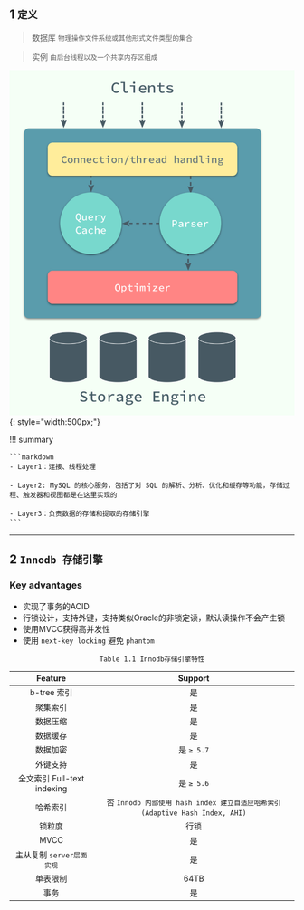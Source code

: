 ## **1 `定义`**

> 数据库 `物理操作文件系统或其他形式文件类型的集合`

> 实例 `由后台线程以及一个共享内存区组成`

![](img/struct.png){: style="width:500px;"}

!!! summary

	```markdown
    - Layer1：连接、线程处理

    - Layer2: MySQL 的核心服务，包括了对 SQL 的解析、分析、优化和缓存等功能，存储过程、触发器和视图都是在这里实现的

    - Layer3：负责数据的存储和提取的存储引擎
	```
___

## **2 `Innodb 存储引擎`**

### Key advantages

- 实现了事务的ACID
- 行锁设计，支持外键，支持类似Oracle的非锁定读，默认读操作不会产生锁
- 使用MVCC获得高并发性
- 使用 `next-key locking` 避免 `phantom`

<center><code>Table 1.1 Innodb存储引擎特性</code></center>

|  Feature  |    Support    |
|:---------:|:-------------:|
| b-tree 索引 |  是 |
| 聚集索引|    是   |
| 数据压缩 | 是 |
| 数据缓存 | 是 |
| 数据加密 | 是 `≥ 5.7` |
| 外键支持 | 是 |
| 全文索引 Full-text indexing | 是  `≥ 5.6`  |
| 哈希索引 | 否 `Innodb 内部使用 hash index 建立自适应哈希索引(Adaptive Hash Index, AHI)` |
| 锁粒度   | 行锁 |
| MVCC   | 是 |
| 主从复制 `server层面实现`   | 是 |
| 单表限制 | 64TB |
| 事务 | 是 |
